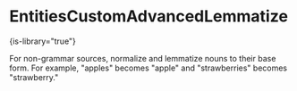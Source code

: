 # EntitiesCustomAdvancedLemmatize

{is-library="true"}

<snippet id="EntitiesCustomAdvancedLemmatize_snippet">

 For non-grammar sources, normalize and lemmatize nouns to their base form. For example, "apples" becomes "apple" and "strawberries" becomes "strawberry."

</snippet>